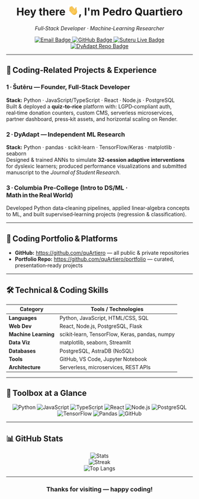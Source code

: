 
<!--
quArtiero/quArtiero — GitHub profile README
-->

<!--
quArtiero/quArtiero — GitHub profile README
“Code is a tool to turn ideas into impact.”  — Pedro Quartiero
-->

<h1 align="center">
  Hey&nbsp;there&nbsp;<img src="https://raw.githubusercontent.com/ABSphreak/ABSphreak/master/gifs/Hi.gif" height="28" />, I'm <strong>Pedro Quartiero</strong>
</h1>

<p align="center">
  <em>Full‑Stack Developer&nbsp;· Machine‑Learning Researcher</em>
</p>

<p align="center">
  <!-- contact & links -->
  <a href="mailto:quartiero08@gmail.com">
    <img src="https://img.shields.io/badge/Email-quartiero08@gmail.com-D14836?style=for-the-badge&logo=gmail&logoColor=white" alt="Email Badge"/>
  </a>
  <a href="https://github.com/quArtiero">
    <img src="https://img.shields.io/badge/GitHub-quArtiero-181717?style=for-the-badge&logo=github&logoColor=white" alt="GitHub Badge"/>
  </a>
  <a href="https://suteru.onrender.com/">
    <img src="https://img.shields.io/badge/Suteru-Live-brightgreen?style=for-the-badge" alt="Suteru Live Badge"/>
  </a>
  <a href="https://github.com/quArtiero/DyAdapt">
    <img src="https://img.shields.io/badge/DyAdapt-Repo-blueviolet?style=for-the-badge" alt="DyAdapt Repo Badge"/>
  </a>
</p>

---

## 🔧 Coding‑Related Projects & Experience

### 1 · Šutēru — Founder, Full‑Stack Developer  
**Stack:** Python&nbsp;· JavaScript/TypeScript&nbsp;· React&nbsp;· Node.js&nbsp;· PostgreSQL  
Built & deployed a **quiz‑to‑rice** platform with: LGPD‑compliant auth, real‑time donation counters, custom CMS, serverless microservices, partner dashboard, press‑kit assets, and horizontal scaling on Render.

### 2 · DyAdapt — Independent ML Research  
**Stack:** Python&nbsp;· pandas&nbsp;· scikit‑learn&nbsp;· TensorFlow/Keras&nbsp;· matplotlib&nbsp;· seaborn  
Designed & trained ANNs to simulate **32‑session adaptive interventions** for dyslexic learners; produced performance visualizations and submitted manuscript to the *Journal of Student Research*.

### 3 · Columbia Pre‑College (Intro to DS/ML · Math in the Real World)  
Developed Python data‑cleaning pipelines, applied linear‑algebra concepts to ML, and built supervised‑learning projects (regression & classification).

---

## 📁 Coding Portfolio & Platforms
- **GitHub:** <https://github.com/quArtiero> — all public & private repositories  
- **Portfolio Repo:** <https://github.com/quArtiero/portfolio> — curated, presentation‑ready projects

---

## 🛠️ Technical & Coding Skills

| Category            | Tools / Technologies                               |
| ------------------- | --------------------------------------------------- |
| **Languages**       | Python, JavaScript, HTML/CSS, SQL                   |
| **Web Dev**         | React, Node.js, PostgreSQL, Flask                   |
| **Machine Learning**| scikit‑learn, TensorFlow, Keras, pandas, numpy      |
| **Data Viz**        | matplotlib, seaborn, Streamlit                      |
| **Databases**       | PostgreSQL, AstraDB (NoSQL)                         |
| **Tools**           | GitHub, VS Code, Jupyter Notebook                   |
| **Architecture**    | Serverless, microservices, REST APIs                |

---

## 🔨 Toolbox at a Glance
<p align="center">
  <img src="https://cdn.jsdelivr.net/gh/devicons/devicon/icons/python/python-original.svg"   height="40" alt="Python"/>
  <img src="https://cdn.jsdelivr.net/gh/devicons/devicon/icons/javascript/javascript-original.svg" height="40" alt="JavaScript"/>
  <img src="https://cdn.jsdelivr.net/gh/devicons/devicon/icons/typescript/typescript-original.svg" height="40" alt="TypeScript"/>
  <img src="https://cdn.jsdelivr.net/gh/devicons/devicon/icons/react/react-original.svg" height="40" alt="React"/>
  <img src="https://cdn.jsdelivr.net/gh/devicons/devicon/icons/nodejs/nodejs-original.svg" height="40" alt="Node.js"/>
  <img src="https://cdn.jsdelivr.net/gh/devicons/devicon/icons/postgresql/postgresql-original.svg" height="40" alt="PostgreSQL"/>
  <img src="https://cdn.jsdelivr.net/gh/devicons/devicon/icons/tensorflow/tensorflow-original.svg" height="40" alt="TensorFlow"/>
  <img src="https://cdn.jsdelivr.net/gh/devicons/devicon/icons/pandas/pandas-original.svg" height="40" alt="Pandas"/>
  <img src="https://cdn.jsdelivr.net/gh/devicons/devicon/icons/github/github-original.svg" height="40" alt="GitHub"/>
</p>

---

## 📊 GitHub Stats
<p align="center">
  <img src="https://github-readme-stats.vercel.app/api?username=quArtiero&show_icons=true&theme=tokyonight&hide_border=true" alt="Stats"/>
  <br>
  <img src="https://github-readme-streak-stats.herokuapp.com/?user=quArtiero&theme=tokyonight&hide_border=true" alt="Streak"/>
  <br>
  <img src="https://github-readme-stats.vercel.app/api/top-langs/?username=quArtiero&layout=compact&theme=tokyonight&hide_border=true" alt="Top Langs"/>
</p>

---

<h3 align="center">Thanks for visiting — happy coding!</h3>
